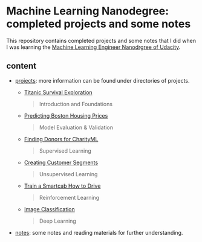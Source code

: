 # Machine Learning Nanodegree: completed projects and some notes

This repository contains completed projects and some notes that I did when I was learning the [Machine Learning Engineer Nanodrgree of Udacity](https://www.udacity.com/course/machine-learning-engineer-nanodegree--nd009?gclid=Cj0KCQjwpMLOBRC9ARIsAPiGeZB4A9nWpAt_24qeNxs-YDoGETw2s8pEFCSJrxp7DxgPKc9Z570IOfsaAjppEALw_wcB).

## content
- [projects](https://github.com/MingyiZhang/mlnd_mingyi/tree/master/projects): more information can be found under directories of projects.

    - [Titanic Survival Exploration](https://github.com/MingyiZhang/mlnd_mingyi/tree/master/projects/titanic_survival_exploration)
        > Introduction and Foundations

    - [Predicting Boston Housing Prices](https://github.com/MingyiZhang/mlnd_mingyi/tree/master/projects/boston_housing)
        > Model Evaluation & Validation

    - [Finding Donors for CharityML](https://github.com/MingyiZhang/mlnd_mingyi/tree/master/projects/finding_donors)
        > Supervised Learning

    - [Creating Customer Segments](https://github.com/MingyiZhang/mlnd_mingyi/tree/master/projects/customer_segments)
        > Unsupervised Learning

    - [Train a Smartcab How to Drive](https://github.com/MingyiZhang/mlnd_mingyi/tree/master/projects/smartcab)
        > Reinforcement Learning

    - [Image Classification](https://github.com/MingyiZhang/mlnd_mingyi/tree/master/projects/image-classification)
        > Deep Learning

- [notes](https://github.com/MingyiZhang/mlnd_mingyi/tree/master/notes): some notes and reading materials for further understanding.
